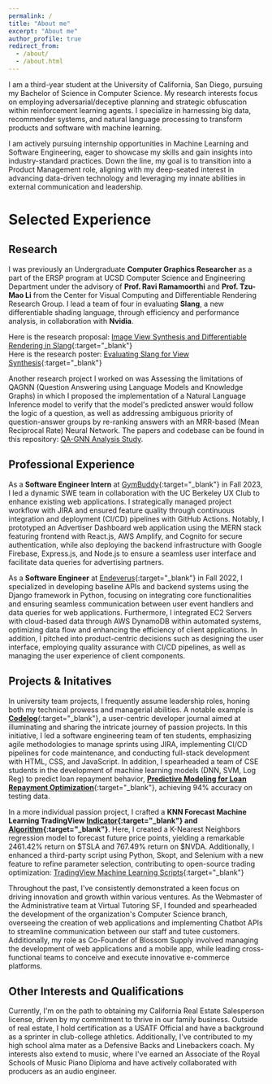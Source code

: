 ```yaml
---
permalink: /
title: "About me"
excerpt: "About me"
author_profile: true
redirect_from: 
  - /about/
  - /about.html
---
```


I am a third-year student at the University of California, San Diego, pursuing my Bachelor of Science in Computer Science. My research interests focus on employing adversarial/deceptive planning and strategic obfuscation within reinforcement learning agents. I specialize in harnessing big data, recommender systems, and natural language processing to transform products and software with machine learning.

I am actively pursuing internship opportunities in Machine Learning and Software Engineering, eager to showcase my skills and gain insights into industry-standard practices. Down the line, my goal is to transition into a Product Management role, aligning with my deep-seated interest in advancing data-driven technology and leveraging my innate abilities in external communication and leadership.

# Selected Experience
## Research
I was previously an Undergraduate **Computer Graphics Researcher** as a part of the ERSP program at UCSD Computer Science and Engineering Department under the advisory of **Prof. Ravi Ramamoorthi** and **Prof. Tzu-Mao Li** from the Center for Visual Computing and Differentiable Rendering Research Group. I lead a team of four in evaluating **Slang**, a new differentiable shading language, through efficiency and performance analysis, in collaboration with **Nvidia**. 

Here is the research proposal: [Image View Synthesis and Differentiable Rendering in Slang](../files/Li_Ramamoorthi_ERSP_2023_Proposal.pdf){:target="_blank"}  
Here is the research poster: [Evaluating Slang for View Synthesis](../files/researchPoster.pdf){:target="_blank"}  

Another research project I worked on was Assessing the limitations of QAGNN (Question Answering using Language Models and Knowledge Graphs) in which I proposed the implementation of a Natural Language Inference model to verify that the model's predicted answer would follow the logic of a question, as well as addressing ambiguous priority of question-answer groups by re-ranking answers with an MRR-based (Mean Reciprocal Rate) Neural Network. The papers and codebase can be found in this repository: [QA-GNN Analysis Study](https://github.com/hakwok/qagnn-Analysis-Study).

## Professional Experience
As a **Software Engineer Intern** at [GymBuddy](https://getgymbuddy.com/){:target="_blank"} in Fall 2023, I led a dynamic SWE team in collaboration with the UC Berkeley UX Club to enhance existing web applications. I strategically managed project workflow with JIRA and ensured feature quality through continuous integration and deployment (CI/CD) pipelines with GitHub Actions. Notably, I prototyped an Advertiser Dashboard web application using the MERN stack featuring frontend with React.js, AWS Amplify, and Cognito for secure authentication, while also deploying the backend infrastructure with Google Firebase, Express.js, and Node.js to ensure a seamless user interface and facilitate data queries for advertising partners.

As a **Software Engineer** at [Endeverus](https://endeverus.com/){:target="_blank"} in Fall 2022, I specialized in developing baseline APIs and backend systems using the Django framework in Python, focusing on integrating core functionalities and ensuring seamless communication between user event handlers and data queries for web applications. Furthermore, I integrated EC2 Servers with cloud-based data through AWS DynamoDB within automated systems, optimizing data flow and enhancing the efficiency of client applications. In addition, I pitched into product-centric decisions such as designing the user interface, employing quality assurance with CI/CD pipelines, as well as managing the user experience of client components.

## Projects & Initatives 

In university team projects, I frequently assume leadership roles, honing both my technical prowess and managerial abilities. A notable example is [**Codelog**](https://github.com/cse110-sp24-group27/Codelog){:target="_blank"}, a user-centric developer journal aimed at illuminating and sharing the intricate journey of passion projects. In this initiative, I led a software engineering team of ten students, emphasizing agile methodologies to manage sprints using JIRA, implementing CI/CD pipelines for code maintenance, and conducting full-stack development with HTML, CSS, and JavaScript. In addition, I spearheaded a team of CSE students in the development of machine learning models (DNN, SVM, Log Reg) to predict loan repayment behavior, [**Predictive Modeling for Loan Repayment Optimization**](https://github.com/austintnguyen/CSE151A_Project){:target="_blank"}, achieving 94% accuracy on testing data. 

In a more individual passion project, I crafted a **KNN Forecast Machine Learning TradingView [Indicator](https://www.tradingview.com/script/GqgkdNKV-Machine-Learning-kNN-Euclidean-Forecast-SMA-Indicator/){:target="_blank"} and [Algorithm](https://www.tradingview.com/script/Ae7HsWpm-kNN-ML-EMA-Ribbon-Trend-Forecast-Strategy/){:target="_blank"}**. Here, I created a K-Nearest Neighbors regression model to forecast future price points, yielding a remarkable 2461.42% return on $TSLA and 767.49% return on $NVDA. Additionally, I enhanced a third-party script using Python, Skopt, and Selenium with a new feature to refine parameter selection, contributing to open-source trading optimization: [TradingView Machine Learning Scripts](https://github.com/hakwok/TradingView-Machine-Learning-Scripts){:target="_blank"}

Throughout the past, I've consistently demonstrated a keen focus on driving innovation and growth within various ventures. As the Webmaster of the Administrative team at Virtual Tutoring SF, I founded and spearheaded the development of the organization's Computer Science branch, overseeing the creation of web applications and implementing Chatbot APIs to streamline communication between our staff and tutee customers. Additionally, my role as Co-Founder of Blossom Supply involved managing the development of web applications and a mobile app, while leading cross-functional teams to conceive and execute innovative e-commerce platforms.

## Other Interests and Qualifications
Currently, I'm on the path to obtaining my California Real Estate Salesperson license, driven by my commitment to thrive in our family business. Outside of real estate, I hold certification as a USATF Official and have a background as a sprinter in club-college athletics. Additionally, I've contributed to my high school alma mater as a Defensive Backs and Linebackers coach. My interests also extend to music, where I've earned an Associate of the Royal Schools of Music Piano Diploma and have actively collaborated with producers as an audio engineer.







